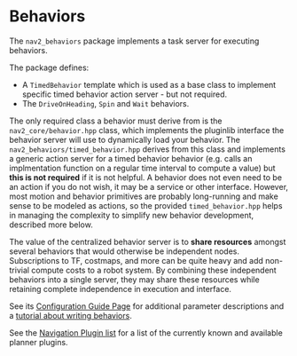 # Behaviors

The `nav2_behaviors` package implements a task server for executing behaviors.

The package defines:
- A `TimedBehavior` template which is used as a base class to implement specific timed behavior action server - but not required.
- The `DriveOnHeading`, `Spin` and `Wait` behaviors.

The only required class a behavior must derive from is the `nav2_core/behavior.hpp` class, which implements the pluginlib interface the behavior server will use to dynamically load your behavior. The `nav2_behaviors/timed_behavior.hpp` derives from this class and implements a generic action server for a timed behavior behavior (e.g. calls an implmentation function on a regular time interval to compute a value) but **this is not required** if it is not helpful. A behavior does not even need to be an action if you do not wish, it may be a service or other interface. However, most motion and behavior primitives are probably long-running and make sense to be modeled as actions, so the provided `timed_behavior.hpp` helps in managing the complexity to simplify new behavior development, described more below.

The value of the centralized behavior server is to **share resources** amongst several behaviors that would otherwise be independent nodes. Subscriptions to TF, costmaps, and more can be quite heavy and add non-trivial compute costs to a robot system. By combining these independent behaviors into a single server, they may share these resources while retaining complete independence in execution and interface.

See its [Configuration Guide Page](https://navigation.ros.org/configuration/packages/configuring-behavior-server.html) for additional parameter descriptions and a [tutorial about writing behaviors](https://navigation.ros.org/plugin_tutorials/docs/writing_new_behavior_plugin.html).

See the [Navigation Plugin list](https://navigation.ros.org/plugins/index.html) for a list of the currently known and available planner plugins.
